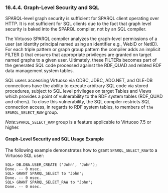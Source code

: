 <div id="rdfgraphsecuritylevelrow" class="section">

<div class="titlepage">

<div>

<div>

### 16.4.4. Graph-Level Security and SQL

</div>

</div>

</div>

SPARQL-level graph security is sufficient for SPARQL client operating
over HTTP. It is not sufficient for SQL clients due to the fact that
graph level security is baked into the SPARQL compiler, not by an SQL
compiler.

The Virtuoso SPARQL compiler analyzes the graph-level permissions of a
user (an identity principal named using an identifier e.g., WebID or
NetID). For each triple pattern or graph group pattern the compiler adds
an implicit FILTER () that ensures that appropriate privileges are
granted on target named graphs to a given user. Ultimately, these
FILTERs becomes part of the generated SQL code processed against the
RDF_QUAD and related RDF data management system tables.

SQL users accessing Virtuoso via ODBC, JDBC, ADO.NET, and OLE-DB
connections have the ability to execute arbitrary SQL code via stored
procedures, subject to SQL level privileges on target Tables and Views
which provides a point of vulnerability to the RDF system tables
(RDF_QUAD and others). To close this vulnerability, the SQL compiler
restricts SQL connection access, in regards to RDF system tables, to
members of `the SPARQL_SELECT_RAW` group.

<span class="emphasis">*Note:*</span>`SPARQL_SELECT_RAW` group is a
feature applicable to Virtuoso 7.5 or higher.

<div id="rdfgraphsecuritylevelrowex" class="section">

<div class="titlepage">

<div>

<div>

#### Graph-Level Security and SQL Usage Example

</div>

</div>

</div>

The following example demonstrates how to grant `SPARQL_SELECT_RAW` to a
Virtuoso SQL user:

``` programlisting
SQL> DB.DBA.USER_CREATE ('John', 'John');
Done. -- 0 msec.
SQL> GRANT SPARQL_SELECT to "John";
Done. -- 0 msec.
SQL> GRANT SPARQL_SELECT_RAW to "John";
Done. -- 0 msec.
```

</div>

</div>
